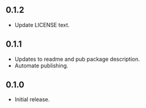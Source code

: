 ## 0.1.2

- Update LICENSE text.

## 0.1.1

- Updates to readme and pub package description.
- Automate publishing.

## 0.1.0

- Initial release.
